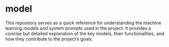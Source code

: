 # model
This repository serves as a quick reference for understanding the machine learning models and system prompts used in the project. It provides a concise but detailed explanation of the key models, their functionalities, and how they contribute to the project’s goals.
